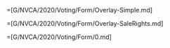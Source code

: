 
=[G/NVCA/2020/Voting/Form/Overlay-Simple.md]

=[G/NVCA/2020/Voting/Form/Overlay-SaleRights.md]

=[G/NVCA/2020/Voting/Form/0.md]

